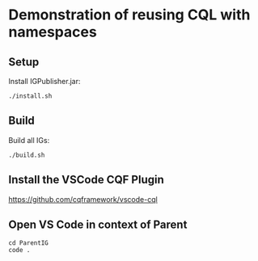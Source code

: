 # Demonstration of reusing CQL with namespaces

## Setup

Install IGPublisher.jar:
```
./install.sh
```

## Build

Build all IGs:
```
./build.sh
```

## Install the VSCode CQF Plugin

https://github.com/cqframework/vscode-cql

## Open VS Code in context of Parent

```
cd ParentIG
code .
```

